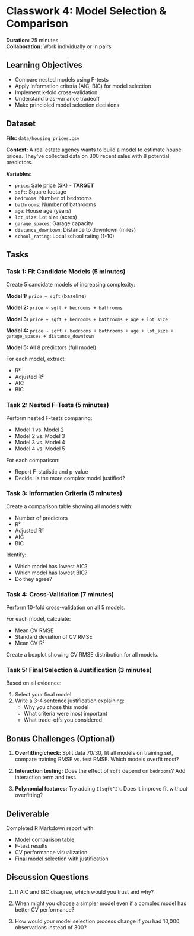 # Classwork 4: Model Selection & Comparison

**Duration:** 25 minutes  
**Collaboration:** Work individually or in pairs

## Learning Objectives

- Compare nested models using F-tests
- Apply information criteria (AIC, BIC) for model selection
- Implement k-fold cross-validation
- Understand bias-variance tradeoff
- Make principled model selection decisions

## Dataset

**File:** `data/housing_prices.csv`

**Context:** A real estate agency wants to build a model to estimate house prices. They've collected data on 300 recent sales with 8 potential predictors.

**Variables:**
- `price`: Sale price ($K) - **TARGET**
- `sqft`: Square footage
- `bedrooms`: Number of bedrooms
- `bathrooms`: Number of bathrooms
- `age`: House age (years)
- `lot_size`: Lot size (acres)
- `garage_spaces`: Garage capacity
- `distance_downtown`: Distance to downtown (miles)
- `school_rating`: Local school rating (1-10)

## Tasks

### Task 1: Fit Candidate Models (5 minutes)

Create 5 candidate models of increasing complexity:

**Model 1:** `price ~ sqft` (baseline)

**Model 2:** `price ~ sqft + bedrooms + bathrooms`

**Model 3:** `price ~ sqft + bedrooms + bathrooms + age + lot_size`

**Model 4:** `price ~ sqft + bedrooms + bathrooms + age + lot_size + garage_spaces + distance_downtown`

**Model 5:** All 8 predictors (full model)

For each model, extract:
- R²
- Adjusted R²
- AIC
- BIC

### Task 2: Nested F-Tests (5 minutes)

Perform nested F-tests comparing:
- Model 1 vs. Model 2
- Model 2 vs. Model 3
- Model 3 vs. Model 4
- Model 4 vs. Model 5

For each comparison:
- Report F-statistic and p-value
- Decide: Is the more complex model justified?

### Task 3: Information Criteria (5 minutes)

Create a comparison table showing all models with:
- Number of predictors
- R²
- Adjusted R²
- AIC
- BIC

Identify:
- Which model has lowest AIC?
- Which model has lowest BIC?
- Do they agree?

### Task 4: Cross-Validation (7 minutes)

Perform 10-fold cross-validation on all 5 models.

For each model, calculate:
- Mean CV RMSE
- Standard deviation of CV RMSE
- Mean CV R²

Create a boxplot showing CV RMSE distribution for all models.

### Task 5: Final Selection & Justification (3 minutes)

Based on all evidence:

1. Select your final model
2. Write a 3-4 sentence justification explaining:
   - Why you chose this model
   - What criteria were most important
   - What trade-offs you considered

## Bonus Challenges (Optional)

1. **Overfitting check:** Split data 70/30, fit all models on training set, compare training RMSE vs. test RMSE. Which models overfit most?

2. **Interaction testing:** Does the effect of `sqft` depend on `bedrooms`? Add interaction term and test.

3. **Polynomial features:** Try adding `I(sqft^2)`. Does it improve fit without overfitting?

## Deliverable

Completed R Markdown report with:
- Model comparison table
- F-test results
- CV performance visualization
- Final model selection with justification

## Discussion Questions

1. If AIC and BIC disagree, which would you trust and why?

2. When might you choose a simpler model even if a complex model has better CV performance?

3. How would your model selection process change if you had 10,000 observations instead of 300?